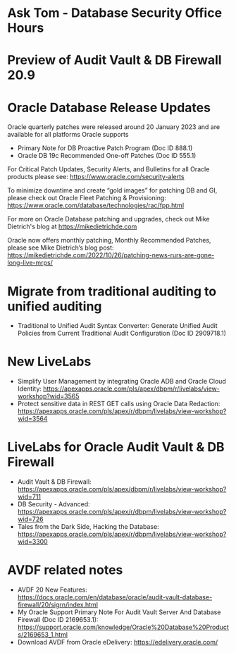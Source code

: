 # Ask Tom - Database Security Office Hours 
# Preview of Audit Vault & DB Firewall 20.9

# Oracle Database Release Updates
Oracle quarterly patches were released around 20 January 2023 and are available for all platforms Oracle supports
- Primary Note for DB Proactive Patch Program (Doc ID 888.1)
- Oracle DB 19c Recommended One-off Patches (Doc ID 555.1)

For Critical Patch Updates, Security Alerts, and Bulletins for all Oracle products please see:  https://www.oracle.com/security-alerts

To minimize downtime and create “gold images” for patching DB and GI, please check out Oracle Fleet Patching & Provisioning: https://www.oracle.com/database/technologies/rac/fpp.html

For more on Oracle Database patching and upgrades, check out Mike Dietrich's blog at https://mikedietrichde.com

Oracle now offers monthly patching, Monthly Recommended Patches, please see Mike Dietrich’s blog post: https://mikedietrichde.com/2022/10/26/patching-news-rurs-are-gone-long-live-mrps/

# Migrate from traditional auditing to unified auditing

- Traditional to Unified Audit Syntax Converter: Generate Unified Audit Policies from Current Traditional Audit Configuration (Doc ID 2909718.1)

# New LiveLabs

- Simplify User Management by integrating Oracle ADB and Oracle Cloud Identity: https://apexapps.oracle.com/pls/apex/dbpm/r/livelabs/view-workshop?wid=3565
- Protect sensitive data in REST GET calls using Oracle Data Redaction: https://apexapps.oracle.com/pls/apex/r/dbpm/livelabs/view-workshop?wid=3564

# LiveLabs for Oracle Audit Vault & DB Firewall

- Audit Vault & DB Firewall: https://apexapps.oracle.com/pls/apex/dbpm/r/livelabs/view-workshop?wid=711
- DB Security - Advanced: https://apexapps.oracle.com/pls/apex/r/dbpm/livelabs/view-workshop?wid=726
- Tales from the Dark Side, Hacking the Database: https://apexapps.oracle.com/pls/apex/r/dbpm/livelabs/view-workshop?wid=3300

# AVDF related notes

- AVDF 20 New Features: https://docs.oracle.com/en/database/oracle/audit-vault-database-firewall/20/sigrn/index.html
- My Oracle Support Primary Note For Audit Vault Server And Database Firewall (Doc ID 2169653.1): https://support.oracle.com/knowledge/Oracle%20Database%20Products/2169653_1.html
- Download AVDF from Oracle eDelivery: https://edelivery.oracle.com/
